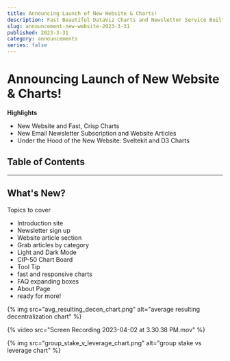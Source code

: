 ```yaml
---
title: Announcing Launch of New Website & Charts!
description: Fast Beautiful DataViz Charts and Newsletter Service Built on SvelteKit
slug: announcement-new-website-2023-3-31
published: 2023-3-31
category: announcements
series: false
---
```


# Announcing Launch of New Website & Charts!

**Highlights**
- New Website and Fast, Crisp Charts
- New Email Newsletter Subscription and Website Articles
- Under the Hood of the New Website: Sveltekit and D3 Charts

## Table of Contents

------------
## What's New?

Topics to cover

- Introduction site
- Newsletter sign up
- Website article section
- Grab articles by category
- Light and Dark Mode
- CIP-50 Chart Board
- Tool Tip
- fast and responsive charts
- FAQ expanding boxes
- About Page
- ready for more!





{% img src="avg_resulting_decen_chart.png" alt="average resulting decentralization chart" %}

{% video src="Screen Recording 2023-04-02 at 3.30.38 PM.mov" %}

{% img src="group_stake_v_leverage_chart.png" alt="group stake vs leverage chart" %}



